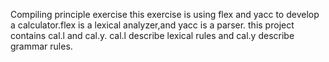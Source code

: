 Compiling principle exercise
this exercise is using flex and yacc to develop a calculator.flex is a lexical analyzer,and yacc is a parser.
this project contains cal.l and cal.y. cal.l describe lexical rules and cal.y describe grammar rules.